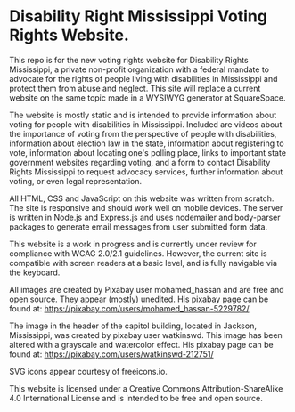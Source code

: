 # Disability Right Mississippi Voting Rights Website.


This repo is for the new voting rights website for Disability Rights Mississippi, a private non-profit organization with a federal mandate to advocate for the rights of people living with disabilities in Mississippi and protect them from abuse and neglect. This site will replace a current website on the same topic made in a WYSIWYG generator at SquareSpace.

The website is mostly static and is intended to provide information about voting for people with disabilities in Mississippi. Included are videos about the importance of voting from the perspective of people with disabilities, information about election law in the state, information about registering to vote, information about locating one's polling place, links to important state government websites regarding voting, and a form to contact Disability Rights Mississippi to request advocacy services, further information about voting, or even legal representation.

All HTML, CSS and JavaScript on this website was written from scratch. The site is responsive and should work well on mobile devices. The server is written in Node.js and Express.js and uses nodemailer and body-parser packages to generate email messages from user submitted form data.

This website is a work in progress and is currently under review for compliance with WCAG 2.0/2.1 guidelines. However, the current site is compatible with screen readers at a basic level, and is fully navigable via the keyboard.

All images are created by Pixabay user mohamed_hassan and are free and open source. They appear (mostly) unedited. His pixabay page can be found at: https://pixabay.com/users/mohamed_hassan-5229782/

The image in the header of the capitol building, located in Jackson, Mississippi, was created by pixabay user watkinswd. This image has been altered with a grayscale and watercolor effect. His pixabay page can be found at: https://pixabay.com/users/watkinswd-212751/

SVG icons appear courtesy of freeicons.io.

This website is licensed under a Creative Commons Attribution-ShareAlike 4.0 International License and is intended to be free and open source.
